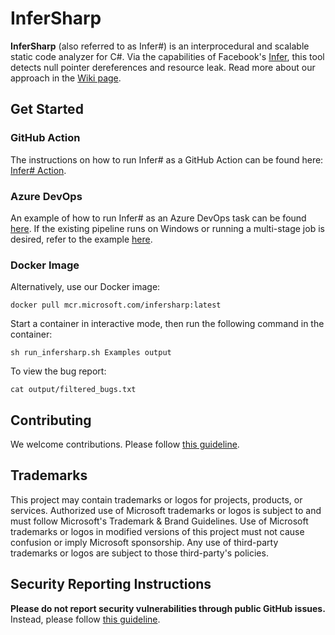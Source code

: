 # InferSharp

**InferSharp** (also referred to as Infer#) is an interprocedural and scalable static code analyzer for C#. Via the capabilities of Facebook's [Infer](https://fbinfer.com/), this tool detects null pointer dereferences and resource leak. Read more about our approach in the [Wiki page](https://github.com/microsoft/infersharp/wiki/InferSharp:-A-Scalable-Code-Analytics-Tool-for-.NET).

## Get Started
### GitHub Action
The instructions on how to run Infer# as a GitHub Action can be found here: [Infer# Action](https://github.com/marketplace/actions/infersharp).

### Azure DevOps
An example of how to run Infer# as an Azure DevOps task can be found [here](https://github.com/microsoft/infersharp/blob/main/.build/azure-pipelines-adoexample.yml).
If the existing pipeline runs on Windows or running a multi-stage job is desired, refer to the example [here](https://github.com/microsoft/infersharp/blob/main/.build/azure-pipelines-adoexample-multistage.yml).

### Docker Image
Alternatively, use our Docker image:
```shell
docker pull mcr.microsoft.com/infersharp:latest
```
Start a container in interactive mode, then run the following command in the container:
```shell
sh run_infersharp.sh Examples output
```
To view the bug report:
```shell
cat output/filtered_bugs.txt
```

## Contributing

We welcome contributions. Please follow [this guideline](https://github.com/microsoft/infersharp/blob/main/CONTRIBUTING.md).

## Trademarks

This project may contain trademarks or logos for projects, products, or services. Authorized use of Microsoft trademarks or logos is subject to and must follow Microsoft's Trademark & Brand Guidelines. Use of Microsoft trademarks or logos in modified versions of this project must not cause confusion or imply Microsoft sponsorship. Any use of third-party trademarks or logos are subject to those third-party's policies.

## Security Reporting Instructions

**Please do not report security vulnerabilities through public GitHub issues.** Instead, please follow [this guideline](https://github.com/microsoft/infersharp/blob/main/SECURITY.md).
